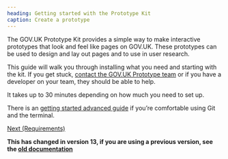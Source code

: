 ```yaml
---
heading: Getting started with the Prototype Kit
caption: Create a prototype
---
```


The GOV.UK Prototype Kit provides a simple way to make interactive prototypes that look and feel like pages on GOV.UK. These prototypes can be used to design and lay out pages and to use in user research.

This guide will walk you through installing what you need and starting with the kit. If you get stuck, [contact the GOV.UK Prototype team](../support) or if you have a developer on your team, they should be able to help.

It takes up to 30 minutes depending on how much you need to set up.

There is an [getting started advanced guide](./getting-started-advanced) if you’re comfortable using Git and the terminal.

[Next (Requirements)](./requirements)

<!-- TODO: replace with Nunjucks partial _new-version-inset-text -->
<div class="govuk-inset-text">
  <strong class="govuk-body govuk-!-font-weight-bold">
    This has changed in version 13, if you are using a previous version, see the
    <a class="govuk-link" href="/v12/docs">old documentation</a>
  </strong>
</div>
